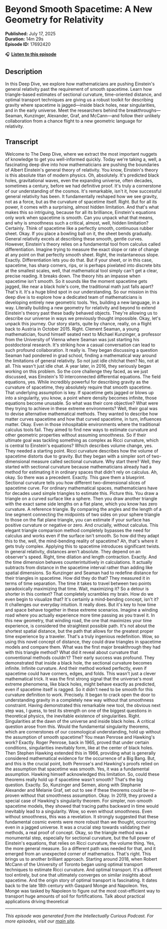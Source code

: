 # Beyond Smooth Spacetime: A New Geometry for Relativity

**Published:** July 17, 2025  
**Duration:** 14m 29s  
**Episode ID:** 17692420

🎧 **[Listen to this episode](https://intellectuallycurious.buzzsprout.com/2529712/episodes/17692420-beyond-smooth-spacetime-a-new-geometry-for-relativity)**

## Description

In this Deep Dive, we explore how mathematicians are pushing Einstein's general relativity past the requirement of smooth spacetime. Learn how triangle-based estimates of sectional curvature, time-oriented distance, and optimal transport techniques are giving us a robust toolkit for describing gravity where spacetime is jagged—inside black holes, near singularities, and in the early universe. Meet the researchers behind the breakthroughs—Seaman, Kunzinger, Alexander, Graf, and McCann—and follow their unlikely collaboration from a chance flight to a new geometric language for relativity.

## Transcript

Welcome to The Deep Dive, where we extract the most important nuggets of knowledge to get you well-informed quickly. Today we're taking a, well, a fascinating deep dive into how mathematicians are pushing the boundaries of Albert Einstein's general theory of relativity. You know, Einstein's theory is this absolute titan of modern physics. Oh, absolutely. It's predicted black holes, gravitational waves, even the expanding universe, often decades, sometimes a century, before we had definitive proof. It's truly a cornerstone of our understanding of the cosmos. It's remarkable, isn't it, how successful general relativity has been. It fundamentally reshaped how we see gravity, not as a force, but as the curvature of spacetime itself. Right. But for all its power, it comes with a surprising, almost hidden limitation. And that's what makes this so intriguing, because for all its brilliance, Einstein's equations only work when spacetime is smooth. Can you unpack what that means, and why is smoothness such a critical, almost, well, hidden limitation? Certainly. Think of spacetime like a perfectly smooth, continuous rubber sheet. Okay. If you place a bowling ball on it, the sheet bends gradually. General relativity excels at describing these smooth, gentle curves. However, Einstein's theory relies on a fundamental tool from calculus called differentiation. Imagine trying to measure the exact slope or rate of change at any point on that perfectly smooth sheet. Right, the instantaneous slope. Exactly. Differentiation lets you do that. But if your sheet, or in this case, spacetime, has sharp corners, rips, or is perhaps pixelated into discrete bits at the smallest scales, well, that mathematical tool simply can't get a clear, precise reading. It breaks down. The theory hits an impasse when spacetime isn't smooth. So it sounds like the moment spacetime gets jagged, like near a black hole's core, the traditional math just falls apart? That's it. It's a huge blind spot in our understanding. So our mission in this deep dive is to explore how a dedicated team of mathematicians is developing entirely new geometric tools. Yes, building a new language, in a way. Literally building a new geometry for relativity and beyond to extend Einstein's theory past these badly behaved objects. They're allowing us to describe our universe in ways we previously thought impossible. Okay, let's unpack this journey. Our story starts, quite by chance, really, on a flight back to Austria in October 2015. Right. Clement Seaman, a young mathematician, found himself seated next to Michael Kunzinger, a professor from the University of Vienna where Seaman was just starting his postdoctoral research. It's striking how a casual conversation can lead to such profound collaboration. It really is. They began discussing a question Seaman had pondered in grad school, finding a mathematical way around the limitations of general relativity. So not just idle chitchat then? No, not at all. This wasn't just idle chat. A year later, in 2016, they seriously began working on this problem. So the core challenge they faced, as we just discussed, was Einstein's 10 interconnected differential equations. The field equations, yes. While incredibly powerful for describing gravity as the curvature of spacetime, they absolutely require that smooth spacetime. That underlying assumption is key. If spacetime gets jagged or blows up into a singularity, you know, a point where density becomes infinite, those equations become unusable. So what was their core objective? What were they trying to achieve in these extreme environments? Well, their goal was to devise alternative mathematical methods. They wanted to describe how matter curves spacetime and how that curved spacetime, in turn, influences matter. Okay. Even in those inhospitable environments where the traditional calculus tools fail. They aimed to find new ways to estimate curvature and other geometric properties without assuming smoothness. So if their ultimate goal was tackling something as complex as Ricci curvature, which is central to Einstein's equations? Which describes volume change, yes. They needed a starting point. Ricci curvature describes how the volume of spacetime distorts due to gravity. But they began with a simpler sort of two-dimensional measure called sectional curvature. Why start there? Well, they started with sectional curvature because mathematicians already had a method for estimating it in ordinary spaces that didn't rely on calculus. Ah, okay. So there was a precedent. Exactly. This gave them a blueprint. Sectional curvature tells you how different two-dimensional slices of spacetime curve. For ordinary mathematical spaces, mathematicians have for decades used simple triangles to estimate this. Picture this. You draw a triangle on a curved surface like a sphere. Then you draw another triangle with the exact same side lengths on a flat plane, which you know has zero curvature. A reference triangle. By comparing the angles and the length of a line segment connecting the midpoints of two sides on your sphere triangle to those on the flat plane triangle, you can estimate if your surface has positive curvature or negative or zero. And crucially, without calculus. This elegant triangle comparison method completely bypasses the need for calculus and works even if the surface isn't smooth. So how did they adapt this to the, well, the mind-bending reality of spacetime? Ah, that's where it gets truly complex. Applying this to spacetime introduces significant twists. In general relativity, distances aren't absolute. They depend on an observer's speed. Right, time dilation and length contraction. Exactly. And the time dimension behaves counterintuitively in calculations. It actually subtracts from distance in the spacetime interval rather than adding like spatial dimensions. So Kunzinger and Seaman had to redefine distance for their triangles in spacetime. How did they do that? They measured it in terms of time separation. The time it takes to travel between two points paradoxically maximizing that time. Wait, maximizing it? So a detour is shorter in this context? That completely scrambles my brain. How do we even begin to visualize that? It's certainly a mind-bending concept, isn't it? It challenges our everyday intuition. It really does. But it's key to how time and space behave together in these extreme scenarios. Imagine a winding road where you actually experience more time passing as you travel it. In this new geometry, that winding road, the one that maximizes your time experience, is considered the straightest possible path. It's not about the shortest spatial distance, but the path that allows for the greatest proper time experience by a traveler. That's a truly ingenious redefinition. Wow, so using this novel concept of distance, they could draw triangles in spacetime models and compare them. What was the first major breakthrough they had with this triangle method? What did it reveal about curvature that conventional methods couldn't? Their early success was profound. They demonstrated that inside a black hole, the sectional curvature becomes infinite. Infinite curvature. And their method worked perfectly, even if spacetime could have corners, edges, and folds. This wasn't just a clever mathematical trick. It was the first strong signal that the universe's most extreme phenomena, like black holes, might behave exactly as predicted, even if spacetime itself is ragged. So it didn't need to be smooth for this curvature definition to work. Precisely. It began to crack open the door to understanding gravity in a completely new way without that smoothness constraint. Having demonstrated this remarkable new tool, the obvious next step was, I guess, to test its strength on one of the biggest questions in theoretical physics, the inevitable existence of singularities. Right. Singularities at the dawn of the universe and inside black holes. A critical question arose from this. Would the fundamental singularity theorems, which are cornerstones of our cosmological understanding, hold up without the assumption of smooth spacetime? You mean Penrose and Hawking's work? Exactly. Roger Penrose, back in 1965, proved that under certain conditions, singularities inevitably form, like at the center of black holes. Then Stephen Hawking extended this in 1966, providing what is generally considered mathematical evidence for the occurrence of a Big Bang. But, and this is the crucial point, both Penrose's and Hawking's proofs relied on the assumption that spacetime was smooth. Yes, it was a fundamental assumption. Hawking himself acknowledged this limitation. So, could these theorems really hold up if spacetime wasn't smooth? That's the big question. Exactly. So, Kunzinger and Semen, along with Stephanie Alexander and Melanie Graf, set out to see if these theorems could be re-proven without that smoothness assumption. Okay. In 2019, they proved a special case of Hawking's singularity theorem. For simpler, non-smooth spacetime models, they showed that tracing paths backward in time would inevitably lead to a singularity. Wow, so even without smoothness. Even without smoothness, this was a revelation. It strongly suggested that these fundamental cosmic events were more robust than we thought, occurring even in a jagged universe. It was a crucial step towards validating their methods, a real proof of concept. Okay, so the triangle method was a monumental step, especially for sectional curvature, but the full power of Einstein's equations, that relies on Ricci curvature, the volume thing. Yes, the more general measure. So a different path was needed for that, and it emerged from an unexpected corner of mathematics. That's right. This brings us to another brilliant approach. Starting around 2018, when Robert McCann of the University of Toronto began using optimal transport techniques to estimate Ricci curvature. And optimal transport. It's a different tool entirely, but one that ultimately converges on similar insights about spacetime. And the origin story of optimal transport is fascinating. It dates back to the late 18th century with Gaspard Monge and Napoleon. Yes, Monge was tasked by Napoleon to figure out the most cost-efficient way to transport huge amounts of soil for fortifications. Talk about practical applications driving theoretical

---
*This episode was generated from the Intellectually Curious Podcast. For more episodes, visit our [main site](https://intellectuallycurious.buzzsprout.com).*
